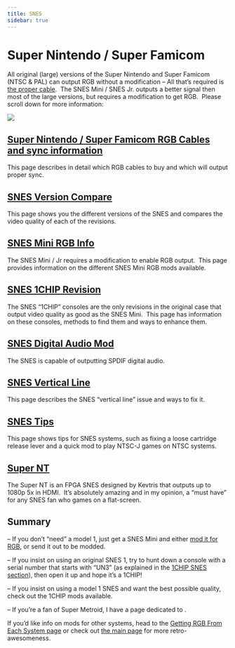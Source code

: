 ```yaml
---
title: SNES
sidebar: true
---
```


# Super Nintendo / Super Famicom

All original (large) versions of the Super Nintendo and Super Famicom (NTSC & PAL) can output RGB without a modification – All that’s required is [the proper cable](/consoles/snes/csync.md).  The SNES Mini / SNES Jr. outputs a better signal then most of the large versions, but requires a modification to get RGB.  Please scroll down for more information:

![](https://cdn.retrorgb.com/images/SNESPage01.jpg)

## [Super Nintendo / Super Famicom RGB Cables and sync information](/consoles/snes/csync.md)

This page describes in detail which RGB cables to buy and which will output proper sync.

## [SNES Version Compare](/consoles/snes/version/)

This page shows you the different versions of the SNES and compares the video quality of each of the revisions.

## [SNES Mini RGB Info](/consoles/snes/mini/rgb)

The SNES Mini / Jr requires a modification to enable RGB output.  This page provides information on the different SNES Mini RGB mods available.

## [SNES 1CHIP Revision](/consoles/snes/1chip/index)

The SNES “1CHIP” consoles are the only revisions in the original case that output video quality as good as the SNES Mini.  This page has information on these consoles, methods to find them and ways to enhance them.

## [SNES Digital Audio Mod](/consoles/snes/digital-audio/index)

The SNES is capable of outputting SPDIF digital audio.

## [SNES Vertical Line](/consoles/snes/vertical-line)

This page describes the SNES “vertical line” issue and ways to fix it.

## [SNES Tips](/consoles/snes/tips.md)

This page shows tips for SNES systems, such as fixing a loose cartridge release lever and a quick mod to play NTSC-J games on NTSC systems.

## [Super NT](http://retrorgb.com/supernt.html)

The Super NT is an FPGA SNES designed by Kevtris that outputs up to 1080p 5x in HDMI.  It’s absolutely amazing and in my opinion, a “must have” for any SNES fan who games on a flat-screen.

## Summary

– If you don’t “need” a model 1, just get a SNES Mini and either [mod it for RGB](/consoles/snes/mini/rgb), or send it out to be modded.

– If you insist on using an original SNES 1, try to hunt down a console with a serial number that starts with “UN3” (as explained in the [1CHIP SNES section](/consoles/snes/1chip/finding-the-1chip)), then open it up and hope it’s a 1CHIP!

– If you insist on using a model 1 SNES and want the best possible quality, check out the 1CHIP mods available.

– If you’re a fan of Super Metroid, I have a page dedicated to .

If you’d like info on mods for other systems, head to the [Getting RGB From Each System page](consoles/README.md) or check out [the main page](/README.md) for more retro-awesomeness.
